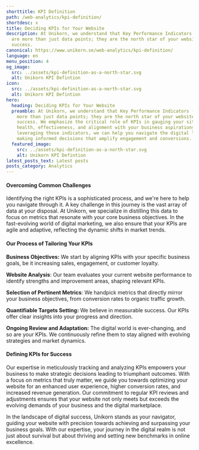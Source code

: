 ```yaml
---
shorttitle: KPI Definition
path: /web-analytics/kpi-definition/
shortdesc: x
title: Deciding KPIs for Your Website
description: At Unikorn, we understand that Key Performance Indicators (KPIs)
  are more than just data points; they are the north star of your website's
  success.
canonical: https://www.unikorn.se/web-analytics/kpi-definition/
language: en
menu_position: 4
og_image:
  src: ../assets/kpi-definition-as-a-north-star.svg
  alt: Unikorn KPI Defintion
icon:
  src: ../assets/kpi-definition-as-a-north-star.svg
  alt: Unikorn KPI Defintion
hero:
  heading: Deciding KPIs for Your Website
  preamble: At Unikorn, we understand that Key Performance Indicators (KPIs) are
    more than just data points; they are the north star of your website's
    success. We emphasize the critical role of KPIs in gauging your site's
    health, effectiveness, and alignment with your business aspirations. By
    leveraging these indicators, we can help you navigate the digital landscape,
    making informed decisions that amplify engagement and conversions.
  featured_image:
    src: ../assets/kpi-definition-as-a-north-star.svg
    alt: Unikorn KPI Defintion
latest_posts_text: Latest posts
posts_category: Analytics
---
```

#### Overcoming Common Challenges


Identifying the right KPIs is a sophisticated process, and we're here to help you navigate through it. A key challenge in this journey is the vast array of data at your disposal. At Unikorn, we specialize in distilling this data to focus on metrics that resonate with your core business objectives. In the fast-evolving world of digital marketing, we also ensure that your KPIs are agile and adaptive, reflecting the dynamic shifts in market trends.

#### Our Process of Tailoring Your KPIs


**Business Objectives:** We start by aligning KPIs with your specific business goals, be it increasing sales, engagement, or customer loyalty.

**Website Analysis**: Our team evaluates your current website performance to identify strengths and improvement areas, shaping relevant KPIs.

**Selection of Pertinent Metrics**: We handpick metrics that directly mirror your business objectives, from conversion rates to organic traffic growth.

**Quantifiable Targets Setting:** We believe in measurable success. Our KPIs offer clear insights into your progress and direction.

**Ongoing Review and Adaptation:** The digital world is ever-changing, and so are your KPIs. We continuously refine them to stay aligned with evolving strategies and market dynamics.



#### Defining KPIs for Success


Our expertise in meticulously tracking and analyzing KPIs empowers your business to make strategic decisions leading to triumphant outcomes. With a focus on metrics that truly matter, we guide you towards optimizing your website for an enhanced user experience, higher conversion rates, and increased revenue generation. Our commitment to regular KPI reviews and adjustments ensures that your website not only meets but exceeds the evolving demands of your business and the digital marketplace.

In the landscape of digital success, Unikorn stands as your navigator, guiding your website with precision towards achieving and surpassing your business goals. With our expertise, your journey in the digital realm is not just about survival but about thriving and setting new benchmarks in online excellence.